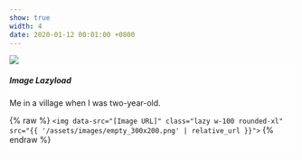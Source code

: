 ```yaml
---
show: true
width: 4
date: 2020-01-12 00:01:00 +0800
---
```

<div>
  <img data-src="{{ 'assets/images/baby.jpg' | relative_url }}" class="lazy w-100 rounded-xl" src="{{ '/assets/images/empty_300x200.png' | relative_url }}">

  <div class="card-img-overlay" style="overflow: scroll; background: rgb(255,255,255,0.8)">
    <h5 class="card-title">Image Lazyload</h5>
    <p class="card-text">
      Me in a village when I was two-year-old. 
    </p>
    <p class="card-text">
      {% raw %}
      <code>&lt;img data-src=&quot;[Image URL]&quot; class=&quot;lazy w-100 rounded-xl&quot; src=&quot;{{ '/assets/images/empty_300x200.png' | relative_url }}&quot;&gt;</code>
      {% endraw %}
    </p>
  </div>
</div>
